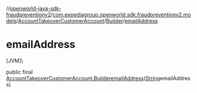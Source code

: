 //[openworld-java-sdk-fraudpreventionv2](../../../../index.md)/[com.expediagroup.openworld.sdk.fraudpreventionv2.models](../../index.md)/[AccountTakeoverCustomerAccount](../index.md)/[Builder](index.md)/[emailAddress](email-address.md)

# emailAddress

[JVM]\

public final [AccountTakeoverCustomerAccount.Builder](index.md)[emailAddress](email-address.md)([String](https://docs.oracle.com/javase/8/docs/api/java/lang/String.html)emailAddress)

